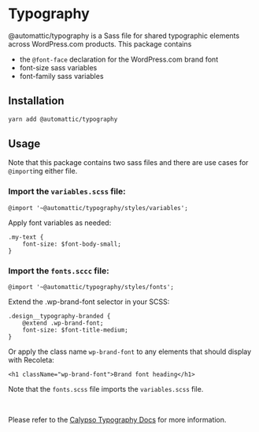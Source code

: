# Typography

@automattic/typography is a Sass file for shared typographic elements across WordPress.com products. This package contains

- the `@font-face` declaration for the WordPress.com brand font
- font-size sass variables
- font-family sass variables

## Installation

```sh
yarn add @automattic/typography
```

## Usage

Note that this package contains two sass files and there are use cases for `@import`ing either file.

### Import the `variables.scss` file:

`@import '~@automattic/typography/styles/variables';`

Apply font variables as needed:

```
.my-text {
    font-size: $font-body-small;
}
```

### Import the `fonts.sccc` file:

`@import '~@automattic/typography/styles/fonts';`

Extend the .wp-brand-font selector in your SCSS:

```
.design__typography-branded {
	@extend .wp-brand-font;
	font-size: $font-title-medium;
}
```

Or apply the class name `wp-brand-font` to any elements that should display with Recoleta:

`<h1 className="wp-brand-font">Brand font heading</h1>`

Note that the `fonts.scss` file imports the `variables.scss` file.

<br>

Please refer to the [Calypso Typography Docs](https://wpcalypso.wordpress.com/devdocs/typography) for more information.
